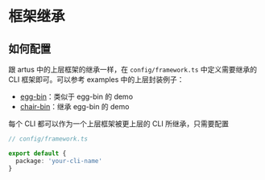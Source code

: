 # 框架继承

## 如何配置

跟 artus 中的上层框架的继承一样，在 `config/framework.ts` 中定义需要继承的 CLI 框架即可。可以参考 examples 中的上层封装例子：

- [egg-bin](https://github.com/artus-cli/examples/tree/master/egg-bin)：类似于 egg-bin 的 demo
- [chair-bin](https://github.com/artus-cli/examples/tree/master/chair-bin)：继承 egg-bin 的 demo

每个 CLI 都可以作为一个上层框架被更上层的 CLI 所继承，只需要配置

```typescript
// config/framework.ts

export default {
  package: 'your-cli-name'
}
```
